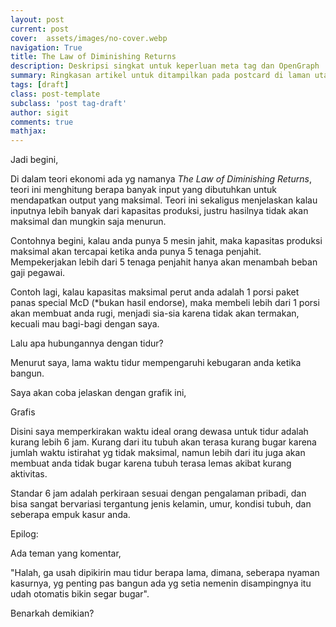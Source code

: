 ```yaml
---
layout: post
current: post
cover:  assets/images/no-cover.webp
navigation: True
title: The Law of Diminishing Returns
description: Deskripsi singkat untuk keperluan meta tag dan OpenGraph
summary: Ringkasan artikel untuk ditampilkan pada postcard di laman utama, topik, dan artikel terkait.
tags: [draft]
class: post-template
subclass: 'post tag-draft'
author: sigit
comments: true
mathjax:
---
```


Jadi begini,

Di dalam teori ekonomi ada yg namanya *The Law of Diminishing Returns*, teori ini menghitung berapa banyak input yang dibutuhkan untuk mendapatkan output yang maksimal. Teori ini sekaligus menjelaskan kalau inputnya lebih banyak dari kapasitas produksi, justru hasilnya tidak akan maksimal dan mungkin saja menurun.

Contohnya begini, kalau anda punya 5 mesin jahit, maka kapasitas produksi maksimal akan tercapai ketika anda punya 5 tenaga penjahit. Mempekerjakan lebih dari 5 tenaga penjahit hanya akan menambah beban gaji pegawai.

Contoh lagi, kalau kapasitas maksimal perut anda adalah 1 porsi paket panas special McD (*bukan hasil endorse), maka membeli lebih dari 1 porsi akan membuat anda rugi, menjadi sia-sia karena tidak akan termakan, kecuali mau bagi-bagi dengan saya.

Lalu apa hubungannya dengan tidur?

Menurut saya, lama waktu tidur mempengaruhi kebugaran anda ketika bangun.

Saya akan coba jelaskan dengan grafik ini,

Grafis

Disini saya memperkirakan waktu ideal orang dewasa untuk tidur adalah kurang lebih 6 jam. Kurang dari itu tubuh akan terasa kurang bugar karena jumlah waktu istirahat yg tidak maksimal, namun lebih dari itu juga akan membuat anda tidak bugar karena tubuh terasa lemas akibat kurang aktivitas.

Standar 6 jam adalah perkiraan sesuai dengan pengalaman pribadi, dan bisa sangat bervariasi tergantung jenis kelamin, umur, kondisi tubuh, dan seberapa empuk kasur anda.



Epilog:

Ada teman yang komentar, 

"Halah, ga usah dipikirin mau tidur berapa lama, dimana, seberapa nyaman kasurnya, yg penting pas bangun ada yg setia nemenin disampingnya itu udah otomatis bikin segar bugar".

Benarkah demikian?
